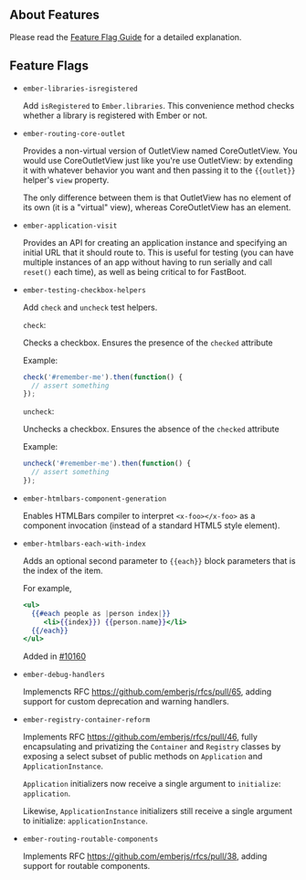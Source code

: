 ## About Features

Please read the [Feature Flag Guide](http://emberjs.com/guides/configuring-ember/feature-flags/)
for a detailed explanation.

## Feature Flags

* `ember-libraries-isregistered`

  Add `isRegistered` to `Ember.libraries`. This convenience method checks whether
  a library is registered with Ember or not.

* `ember-routing-core-outlet`

  Provides a non-virtual version of OutletView named
  CoreOutletView. You would use CoreOutletView just like you're use
  OutletView: by extending it with whatever behavior you want and then
  passing it to the `{{outlet}}` helper's `view` property.

  The only difference between them is that OutletView has no element
  of its own (it is a "virtual" view), whereas CoreOutletView has an
  element.

* `ember-application-visit`

  Provides an API for creating an application instance and specifying
  an initial URL that it should route to. This is useful for testing
  (you can have multiple instances of an app without having to run
  serially and call `reset()` each time), as well as being critical to
  for FastBoot.

* `ember-testing-checkbox-helpers`

  Add `check` and `uncheck` test helpers.

  `check`:

  Checks a checkbox. Ensures the presence of the `checked` attribute

  Example:

  ```javascript
  check('#remember-me').then(function() {
    // assert something
  });
  ```

  `uncheck`:

  Unchecks a checkbox. Ensures the absence of the `checked` attribute

  Example:

  ```javascript
  uncheck('#remember-me').then(function() {
    // assert something
  });
  ```

* `ember-htmlbars-component-generation`

  Enables HTMLBars compiler to interpret `<x-foo></x-foo>` as a component
  invocation (instead of a standard HTML5 style element).

* `ember-htmlbars-each-with-index`

  Adds an optional second parameter to `{{each}}` block parameters that is the index of the item.

  For example,

  ```handlebars
  <ul>
    {{#each people as |person index|}}
       <li>{{index}}) {{person.name}}</li>
    {{/each}}
  </ul>
  ```

  Added in [#10160](https://github.com/emberjs/ember.js/pull/10160)

* `ember-debug-handlers`

  Implemencts RFC https://github.com/emberjs/rfcs/pull/65, adding support for
  custom deprecation and warning handlers.

* `ember-registry-container-reform`

  Implements RFC https://github.com/emberjs/rfcs/pull/46, fully encapsulating
  and privatizing the `Container` and `Registry` classes by exposing a select
  subset of public methods on `Application` and `ApplicationInstance`.

  `Application` initializers now receive a single argument to `initialize`:
  `application`.

  Likewise, `ApplicationInstance` initializers still receive a single argument
  to initialize: `applicationInstance`.

* `ember-routing-routable-components`

  Implements RFC https://github.com/emberjs/rfcs/pull/38, adding support for
  routable components.
